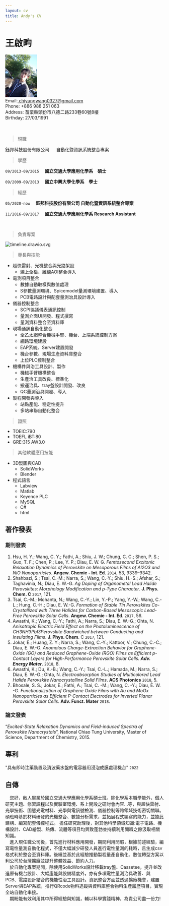 ```yaml
---
layout: cv
title: Andy's CV
---
```


# 王啟畇

<img src="https://github.com/northernseal/northernseal.github.io/blob/main/assets/USA.jpg" width=20% >


<div id="webaddress">
Email:<a href="chiyungwang0327@gmail.com"> chiyungwang0327@gmail.com</a><br>
Phone: +886 988 251 063<br>
Address: 苗栗縣頭份市八德二路233巷60號8樓<br>
Birthday: 27/03/1991
</div>
<br>


<br>

> 現職

鈺邦科技股份有限公司 &emsp; 自動化暨資訊系統整合專案

> 學歷

`09/2013-09/2015`&emsp;
__國立交通大學應用化學系&emsp;碩士__



`09/2009-09/2013`&emsp;
__國立中興大學化學系&emsp;學士__

> 經歷
> 
`05/2020-now`&emsp;
__鈺邦科技股份有限公司 自動化暨資訊系統整合專案__

`11/2016-09/2017`&emsp;
__國立交通大學應用化學系 Research Assistant__

<br>

> 負責專案
> 
![timeline.drawio.svg](https://github.com/northernseal/northernseal.github.io/blob/main/assets/timeline.drawio.svg)

<div style="page-break-after: always;"></div>

> 專長與技能
- 超快雷射、光機整合與光路架設
  + 線上全檢、離線AOI整合導入
- 電測項目整合
  + 數據自動取樣與數值處理
  + S參數量測環境、Spicemodel量測環境建置、導入
  + PCB電路設計與配套量測治具設計導入
- 儀器控制整合
  + SCPI協議儀表通訊控制
  + 量測介面UI開發、程式撰寫
  + 量測資料整合至資料庫
- 現場通訊自動化整合
  + 全乙太網整合機械手臂、機台、上端系統控制方案
  + 網路環境建設
  + EAP系統、Server建置開發
  + 機台參數、現場生產資料庫整合
  + 上位PLC控制整合
- 機構件與治工具設計、製作
  + 機械手臂機構整合
  + 生產治工具改良、標準化
  + 搬運治具、tray盤設計開發、改良
  + QC量測治具開發、導入
- 製程開發與導入
  + 站點產能、穩定性提升
  + 多站串聯自動化整合

> 證照
- TOEIC:790
- TOEFL iBT:80
- GRE:315 AW3.0

> 其他軟體應用技能
- 3D製圖與CAD
  + SolidWorks
  + Blender
- 程式語言
  + Labview
  + Matlab
  + Keyence PLC
  + MySQL
  + C#
  + html
  
<div style="page-break-after: always;"></div>

## 著作發表
### 期刊發表
1.	Hsu, H. Y.; Wang, C. Y.; Fathi, A.; Shiu, J. W.; Chung, C. C.; Shen, P. S.; Guo, T. F.; Chen, P.; Lee, Y. P.; Diau, E. W. G. *Femtosecond Excitonic Relaxation Dynamics of Perovskite on Mesoporous Films of Al2O3 and NiO Nanoparticles*. **Angew. Chemie - Int. Ed**. `2014`, 53, 9339–9342.
2.	Shahbazi, S.; Tsai, C.-M.; Narra, S.; Wang, C.-Y.; Shiu, H.-S.; Afshar, S.; Taghavinia, N.; Diau, E. W.-G. *Ag Doping of Organometal Lead Halide Perovskites: Morphology Modification and p-Type Character*. **J. Phys. Chem. C** `2017`, 121.
3.	Tsai, C.-M.; Mohanta, N.; Wang, C.-Y.; Lin, Y.-P.; Yang, Y.-W.; Wang, C.-L.; Hung, C.-H.; Diau, E. W.-G. *Formation of Stable Tin Perovskites Co-Crystallized with Three Halides for Carbon-Based Mesoscopic Lead-Free Perovskite Solar Cells*. **Angew. Chemie - Int. Ed**. `2017`, 56.
4.	Awasthi, K.; Wang, C.-Y.; Fathi, A.; Narra, S.; Diau, E. W.-G.; Ohta, N. *Anisotropic Electric Field Effect on the Photoluminescence of CH3NH3PbI3Perovskite Sandwiched between Conducting and Insulating Films*. **J. Phys. Chem**. C `2017`, 121.
5.	Jokar, E.; Huang, Z. Y.; Narra, S.; Wang, C.-Y.; Kattoor, V.; Chung, C.-C.; Diau, E. W.-G. *Anomalous Charge-Extraction Behavior for Graphene-Oxide (GO) and Reduced Graphene-Oxide (RGO) Films as Efficient p-Contact Layers for High-Performance Perovskite Solar Cells. **Adv. Energy Mater***. `2018`, 8.
6.	Awasthi, K.; Du, K.-B.; Wang, C.-Y.; Tsai, C.-L.; Hamada, M.; Narra, S.; Diau, E. W.-G.; Ohta, N. *Electroabsorption Studies of Multicolored Lead Halide Perovskite Nanocrystalline Solid Films*. **ACS Photonics** `2018`, 5.
7.	Bhosale, S. S.; Jokar, E.; Fathi, A.; Tsai, C. -M.; Wang, C. -Y.; Diau, E. W. -G. *Functionalization of Graphene Oxide Films with Au and MoOx Nanoparticles as Efficient P-Contact Electrodes for Inverted Planar Perovskite Solar Cells*. **Adv. Funct. Mater** `2018`.



### 論文發表
“*Excited-State Relaxation Dynamics and Field-induced Spectra of Perovskite Nanocrystals*”, National Chiao Tung University, Master of Science, Department of Chemistry, 2015.

## 專利
"具有即時注藥裝置及消波藥水盤的電容器用浸泡成膜處理機台" `2022`
<div style="page-break-after: always;"></div>

## 自傳
&emsp;您好，敝人畢業於國立交通大學應用化學系碩士班。除化學系本職學能外，個人研究主題、修習課程以及實驗室環境、系上開設之研討會內容…等，與超快雷射、光學技術、固態光電材料、光學與電訊號檢測、儀器控制等跨領域技術密切關聯。碩班時基於材料研發的光機整合、數據分析需求，並拓展程式編寫的能力，並據此建構、編寫配套儀控程式。
擔任研究助理後，對其他科學領域知識:電子電路、機構設計、CAD繪製、熱傳、流體等項目均興致蓬勃並持續利用閒暇之餘汲取相關知識。
<br>&emsp;進入現任職公司後，首先進行材料應用開發，期間利用閒暇，根據前述經驗，編寫電性量測自動化程式，不僅大幅減少研發人員進行電性量測的耗時，且生成csv格式利於整合至資料庫。後續並基於此經驗推動製程量產自動化、數位轉型方案以利公司於台灣擴廠並提升整體效益、節約人力。
<br>&emsp;於自動化專案期間，除使用SolidWorks設計移載tray盤、Cassetee，提升並改進原有機台設計、大幅產能與設備精度外，亦有多項電性量測治具改善、與PCB、電路設計結合的機能性治工具設計。資訊整合方面並透過擴廠機會，建置Server與EAP系統，推行QRcode物料追蹤與資料庫整合物料生產履歷項目，實現全站自動化串接。
<br>&emsp;期盼能有效利用其中所得經驗與知識，輔以科學實踐精神，為貴公司盡一份力!



